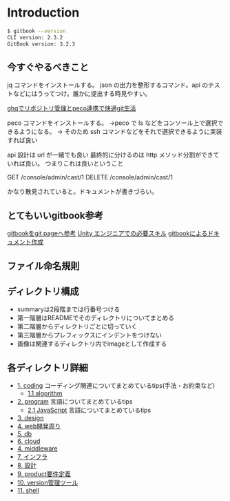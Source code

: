 # Introduction

```sh
$ gitbook --version
CLI version: 2.3.2
GitBook version: 3.2.3
```

## 今すぐやるべきこと

jq コマンドをインストールする。
json の出力を整形するコマンド。api のテストなどにはうってつけ。誰かに提出する時見やすい。

[ghqでリポジトリ管理とpeco連携で快適git生活](https://qiita.com/strsk/items/9151cef7e68f0746820d)

peco コマンドをインストールする。
→peco で ls などをコンソール上で選択できるようになる。
→ そのため ssh コマンドなどをそれで選択できるように実装すれば良い

api 設計は url が一緒でも良い
最終的に分けるのは http メソッド分割ができていれば良い。
つまりこれは良いということ

GET /console/admin/cast/1
DELETE /console/admin/cast/1

かなり散見されていると。ドキュメントが書きづらい。

## とてもいいgitbook参考

[gitbookをgit pageへ参考](https://r-ngtm.hatenablog.com/entry/2020/06/18/193235)
[Unity エンジニアでの必要スキル](https://rngtm.github.io/Portfolio/markdown/01_skill.html)
[gitbookによるドキュメント作成](http://mebiusbox.github.io/contents/gitbook/src/customize.html)

## ファイル命名規則


## ディレクトリ構成

- summaryは2段階までは行番号つける
- 第一階層はREADMEでそのディレクトリについてまとめる
- 第二階層からディレクトリごとに切っていく
- 第三階層からプレフィックスにインデントをつけない
- 画像は関連するディレクトリ内でimageとして作成する

## 各ディレクトリ詳細

* [1. coding](coding/coding.md) コーディング関連についてまとめているtips(手法・お約束など)
  * [1.1 algorithm](coding/algorithm/algorithm.md)
* [2. program](program/README.md) 言語についてまとめているtips
  * [2.1 JavaScript](program/README.md) 言語についてまとめているtips
* [3. design](design/README.md)
* [4. web開発周り](web/README.md)
* [5. db](db/README.md)
* [6. cloud](cloud/cloud.md)
* [4. middleware](middleware/README.md)
* [7. インフラ](infra/README.md)
* [8. 設計](plan/README.md)
* [9. product要件定義](requirement/README.md)
* [10. version管理ツール](version/README.md)
* [11. shell](shell/README.md)
